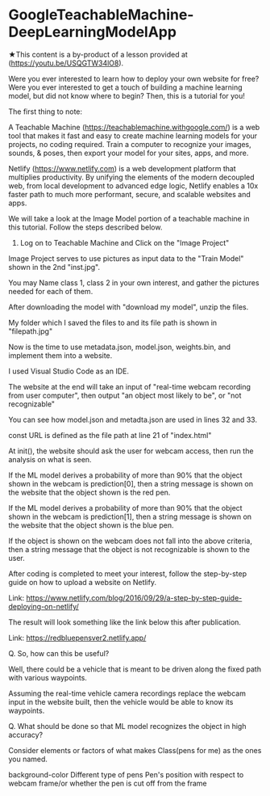 # GoogleTeachableMachine-DeepLearningModelApp

★This content is a by-product of a lesson provided at (https://youtu.be/USQGTW34lO8).

Were you ever interested to learn how to deploy your own website for free?
Were you ever interested to get a touch of building a machine learning model, but did not know where to begin?
Then, this is a tutorial for you!

The first thing to note:

A Teachable Machine (https://teachablemachine.withgoogle.com/) is a web tool that makes it fast and easy to create machine learning models for your projects, no coding required. Train a computer to recognize your images, sounds, & poses, then export your model for your sites, apps, and more.

Netlify (https://www.netlify.com) is a web development platform that multiplies productivity. By unifying the elements of the modern decoupled web, from local development to advanced edge logic, Netlify enables a 10x faster path to much more performant, secure, and scalable websites and apps.



We will take a look at the Image Model portion of a teachable machine in this tutorial. Follow the steps described below.

1) Log on to Teachable Machine and Click on the "Image Project"

Image Project serves to use pictures as input data to the "Train Model" shown in the 2nd "inst.jpg".

You may Name class 1, class 2 in your own interest, and gather the pictures needed for each of them.

After downloading the model with "download my model", unzip the files.

My folder which I saved the files to and its file path is shown in "filepath.jpg"

Now is the time to use metadata.json, model.json, weights.bin, and implement them into a website.

I used Visual Studio Code as an IDE.

The website at the end will take an input of "real-time webcam recording from user computer", then output "an object most likely to be", or "not recognizable"

You can see how model.json and metadta.json are used in lines 32 and 33.

const URL is defined as the file path at line 21 of "index.html"

At init(), the website should ask the user for webcam access, then run the analysis on what is seen.

If the ML model derives a probability of more than 90% that the object shown in the webcam is prediction[0], then a string message is shown on the website that the object shown is the red pen.

If the ML model derives a probability of more than 90% that the object shown in the webcam is prediction[1], then a string message is shown on the website that the object shown is the blue pen.

If the object is shown on the webcam does not fall into the above criteria, then a string message that the object is not recognizable is shown to the user.

After coding is completed to meet your interest, follow the step-by-step guide on how to upload a website on Netlify.

Link: https://www.netlify.com/blog/2016/09/29/a-step-by-step-guide-deploying-on-netlify/



The result will look something like the link below this after publication.

Link: https://redbluepensver2.netlify.app/

Q. So, how can this be useful?

Well, there could be a vehicle that is meant to be driven along the fixed path with various waypoints.

Assuming the real-time vehicle camera recordings replace the webcam input in the website built, then the vehicle would be able to know its waypoints.

Q. What should be done so that ML model recognizes the object in high accuracy?

Consider elements or factors of what makes Class(pens for me) as the ones you named.

background-color
Different type of pens
Pen's position with respect to webcam frame/or whether the pen is cut off from the frame




